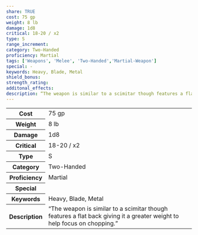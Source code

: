 ```yaml
---
share: TRUE
cost: 75 gp
weight: 8 lb
damage: 1d8
critical: 18-20 / x2
type: S
range_increment: 
category: Two-Handed
proficiency: Martial
tags: ['Weapons', 'Melee', 'Two-Handed','Martial-Weapon']
special: -
keywords: Heavy, Blade, Metal
shield_bonus: 
strength_rating: 
additonal_effects: 
description: “The weapon is similar to a scimitar though features a flat back giving it a greater weight to help focus on chopping.”
---
```

<p><span style="overflow-x: auto;"><table><tbody><tr><th>Cost</th><td>75 gp</td></tr><tr><th>Weight</th><td>8 lb</td></tr><tr><th>Damage</th><td>1d8</td></tr><tr><th>Critical</th><td>18-20 / x2</td></tr><tr><th>Type</th><td>S</td></tr><tr><th>Category</th><td>Two-Handed</td></tr><tr><th>Proficiency</th><td>Martial</td></tr><tr><th>Special</th><td></td></tr><tr><th>Keywords</th><td>Heavy, Blade, Metal</td></tr><tr><th>Description</th><td>“The weapon is similar to a scimitar though features a flat back giving it a greater weight to help focus on chopping.”</td></tr></tbody></table></span></p>